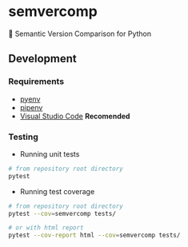 # semvercomp
🐍 Semantic Version Comparison for Python

## Development
### Requirements
- [pyenv](https://github.com/pyenv/pyenv)
- [pipenv](https://pipenv.readthedocs.io/en/latest/)
- [Visual Studio Code](https://code.visualstudio.com/) **Recomended**

### Testing
- Running unit tests
```bash
# from repository root directory
pytest
```

- Running test coverage
```bash
# from repository root directory
pytest --cov=semvercomp tests/

# or with html report
pytest --cov-report html --cov=semvercomp tests/
```
